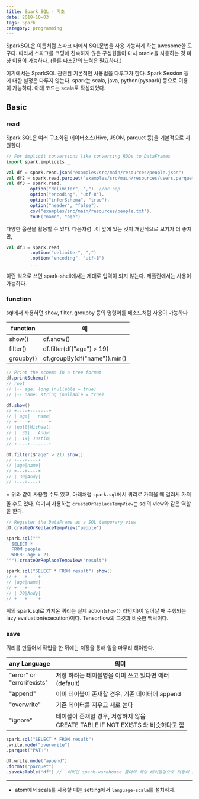```yaml
---
title: Spark SQL - 기초
date: 2018-10-03
tags: Spark
category: programming
---
```


SparkSQL은 이름처럼 스파크 내에서 SQL문법을 사용 가능하게 하는 awesome한 도구다. 따라서 스파크를 코딩에 친숙하지 않은 구성원들이 마치 oracle을 사용하는 것 마냥 이용이 가능하다. (물론 다소간의 노력은 필요하다.)


여기에서는 SparkSQL 관련된 기본적인 사용법을 다루고자 한다. Spark Session 등에 대한 설정은 다루지 않는다. spark는 scala, java, python(pyspark) 등으로 이용이 가능하다. 아래 코드는 scala로 작성되었다.

## Basic

### read

Spark SQL은 여러 구조화된 데이터소스(Hive, JSON, parquet 등)을 기본적으로 지원한다.

```scala
// For implicit conversions like converting RDDs to DataFrames
import spark.implicits._

val df = spark.read.json("examples/src/main/resources/people.json")
val df2 = spark.read.parquet("examples/src/main/resources/users.parquet")
val df3 = spark.read.
         option("delimiter", ","). //or sep
         option("encoding", "utf-8").
         option("inferSchema", "true").
         option("header", "false").
         csv("examples/src/main/resources/people.txt").
         toDF("name", "age")
```
다양한 옵션을 활용할 수 있다.
다음처럼 `.`이 앞에 있는 것이 개인적으로 보기가 더 좋지만,

```scala
val df3 = spark.read
         .option("delimiter", ",")
         .option("encoding", "utf-8")
         ...
```
이런 식으로 쓰면 spark-shell에서는 제대로 입력이 되지 않는다. 제플린에서는 사용이 가능하다.


### function
sql에서 사용하던 show, filter, groupby 등의 명령어를 메소드처럼 사용이 가능하다

|function|예|
|--|--|
|show()|df.show()|
|filter()|df.filter(df("age") > 19)|
|groupby()|df.groupBy(df("name")).min()|

```scala
// Print the schema in a tree format
df.printSchema()
// root
// |-- age: long (nullable = true)
// |-- name: string (nullable = true)

df.show()
// +----+-------+
// | age|   name|
// +----+-------+
// |null|Michael|
// |  30|   Andy|
// |  19| Justin|
// +----+-------+

df.filter($"age" > 21).show()
// +---+----+
// |age|name|
// +---+----+
// | 30|Andy|
// +---+----+
```

:star: 위와 같이 사용할 수도 있고, 아래처럼 `spark.sql`에서 쿼리로 가져올 때 걸러서 가져올 수도 있다.
여기서 사용하는 `createOrReplaceTempView`는 sql의 view와 같은 역할을 한다.

```scala
// Register the DataFrame as a SQL temporary view
df.createOrReplaceTempView("people")

spark.sql("""
  SELECT *
  FROM people
  WHERE age > 21
""").createOrReplaceTempView("result")

spark.sql("SELECT * FROM result").show()
// +---+----+
// |age|name|
// +---+----+
// | 30|Andy|
// +---+----+
```

위의 spark.sql로 가져온 쿼리는 실제 action(`show()` 라던지)이 일어날 때 수행되는 lazy evaluation(execution)이다. Tensorflow의 그것과 비슷한 맥락이다.

### save
쿼리를 만들어서 작업을 한 뒤에는 저장을 통해 일을 마무리 해야한다.

|any Language| 의미|
|--|--|
|"error" or<br>"errorifexists"|저장 하려는 테이블명을 이미 쓰고 있다면 에러<br>(default)|
|"append"| 이미 테이블이 존재할 경우, 기존 데이터에 append|
|"overwrite"| 기존 데이터를 지우고 새로 쓴다|
|"ignore"|테이블이 존재할 경우, 저장하지 않음<br>CREATE TABLE IF NOT EXISTS 와 비슷하다고 함|


```scala
spark.sql("SELECT * FROM result")
.write.mode("overwrite")
.parquet("PATH")

df.write.mode("append")
.format("parquet")
.saveAsTable("df") //  이러면 spark-warehouse 폴더의 해당 테이블명으로 저장이 된다.

```


---
- atom에서 scala를 사용할 때는 setting에서 `language-scala`를 설치하자.
